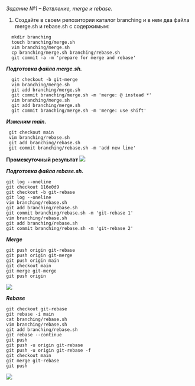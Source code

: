 *Задание №1 – Ветвление, merge и rebase.*
1. Создайте в своем репозитории каталог branching и в нем два файла merge.sh и rebase.sh с содержимым:
```  
  mkdir branching
  touch branching/merge.sh
  vim branching/merge.sh
  cp branching/merge.sh branching/rebase.sh
  git commit -a -m 'prepare for merge and rebase'
```
***Подготовка файла merge.sh.***
```commandline
  git checkout -b git-merge
  vim branching/merge.sh
  git add branching/merge.sh
  git commit branching/merge.sh -m 'merge: @ instead *'
  vim branching/merge.sh
  git add branching/merge.sh
  git commit branching/merge.sh -m 'merge: use shift'
```
***Изменим main.***
```commandline
 git checkout main
 vim branching/rebase.sh
 git add branching/rebase.sh
 git commit branching/rebase.sh -m 'add new line'
```
**Промежуточный результат**
![](c:\users\s.gnetov\documents\net\devops-netology\1.3\img\1.png)

***Подготовка файла rebase.sh.***
```commandline
git log --oneline
git checkout 116e0d9
git checkout -b git-rebase
git log --oneline
vim branching/rebase.sh
git add branching/rebase.sh
git commit branching/rebase.sh -m 'git-rebase 1'
vim branching/rebase.sh
git add branching/rebase.sh
git commit branching/rebase.sh -m 'git-rebase 2'
```
***Merge***
```commandline
git push origin git-rebase
git push origin git-merge
git push origin main
git checkout main
git merge git-merge
git push origin
```
![](c:\users\s.gnetov\documents\net\devops-netology\1.3\img\2.png)

***Rebase***
```commandline
git checkout git-rebase
git rebase -i main
cat branching/rebase.sh
vim branching/rebase.sh
git add branching/rebase.sh
git rebase --continue
git push
git push -u origin git-rebase
git push -u origin git-rebase -f
git checkout main
git merge git-rebase
git push
```
![](c:\users\s.gnetov\documents\net\devops-netology\1.3\img\3.png)